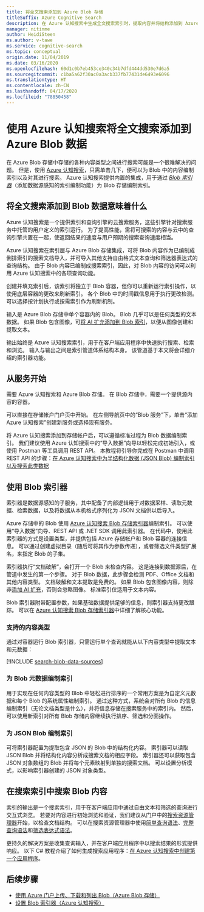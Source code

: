 ```yaml
---
title: 将全文搜索添加到 Azure Blob 存储
titleSuffix: Azure Cognitive Search
description: 在 Azure 认知搜索中生成全文搜索索引时，提取内容并将结构添加到 Azure Blob。
manager: nitinme
author: HeidiSteen
ms.author: v-tawe
ms.service: cognitive-search
ms.topic: conceptual
origin.date: 11/04/2019
ms.date: 03/16/2020
ms.openlocfilehash: 60d1c0b7eb453ce340c34b7dfd444dd530e7d6a5
ms.sourcegitcommit: c1ba5a62f30ac0a3acb337fb77431de6493e6096
ms.translationtype: HT
ms.contentlocale: zh-CN
ms.lasthandoff: 04/17/2020
ms.locfileid: "78850458"
---
```

# <a name="add-full-text-search-to-azure-blob-data-using-azure-cognitive-search"></a>使用 Azure 认知搜索将全文搜索添加到 Azure Blob 数据

在 Azure Blob 存储中存储的各种内容类型之间进行搜索可能是一个很难解决的问题。 但是，使用 [Azure 认知搜索](search-what-is-azure-search.md)，只需单击几下，便可以为 Blob 中的内容编制索引以及对其进行搜索。 Azure 认知搜索提供内置的集成，用于通过 [*Blob 索引器*](search-howto-indexing-azure-blob-storage.md)（添加数据源感知的索引编制功能）为 Blob 存储编制索引。

## <a name="what-it-means-to-add-full-text-search-to-blob-data"></a>将全文搜索添加到 Blob 数据意味着什么

Azure 认知搜索是一个提供索引和查询引擎的云搜索服务，这些引擎针对搜索服务中托管的用户定义的索引运行。 为了提高性能，需将可搜索的内容与云中的查询引擎共置在一起，使返回结果的速度与用户预期的搜索查询速度相当。

Azure 认知搜索在索引层与 Azure Blob 存储集成，可将 Blob 内容作为已编制成倒排索引的搜索文档导入，并可导入其他支持自由格式文本查询和筛选器表达式的查询结构。  由于 Blob 内容已编制成搜索索引，因此，对 Blob 内容的访问可以利用 Azure 认知搜索中的各项查询功能。

创建并填充索引后，该索引将独立于 Blob 容器，但你可以重新运行索引操作，以使用底层容器的更改来刷新索引。 各个 Blob 中的时间戳信息用于执行更改检测。 可以选择按计划执行或按需索引作为刷新机制。

输入是 Azure Blob 存储中单个容器内的 Blob。 Blob 几乎可以是任何类型的文本数据。 如果 Blob 包含图像，可[将 AI 扩充添加到 Blob 索引](search-blob-ai-integration.md)，以便从图像创建和提取文本。

输出始终是 Azure 认知搜索索引，用于在客户端应用程序中快速执行搜索、检索和浏览。 输入与输出之间是索引管道体系结构本身。 该管道基于本文将会详细介绍的索引器功能。 

## <a name="start-with-services"></a>从服务开始

需要 Azure 认知搜索和 Azure Blob 存储。 在 Blob 存储中，需要一个提供源内容的容器。

可以直接在存储帐户门户页中开始。 在左侧导航页中的“Blob 服务”下，单击“添加 Azure 认知搜索”创建新服务或选择现有服务。   

将 Azure 认知搜索添加到存储帐户后，可以遵循标准过程为 Blob 数据编制索引。 我们建议使用 Azure 认知搜索中的“导入数据”向导以轻松完成初始引入，或使用 Postman 等工具调用 REST API。  本教程将引导你完成在 Postman 中调用 REST API 的步骤：[在 Azure 认知搜索中为半结构化数据 (JSON Blob) 编制索引以及搜索此类数据](search-semi-structured-data.md) 

## <a name="use-a-blob-indexer"></a>使用 Blob 索引器

索引器是数据源感知的子服务，其中配备了内部逻辑用于对数据采样、读取元数据、检索数据，以及将数据从本机格式序列化为 JSON 文档供以后导入。  

Azure 存储中的 Blob 使用 [Azure 认知搜索 Blob 存储索引器](search-howto-indexing-azure-blob-storage.md)编制索引。 可以使用“导入数据”向导、REST API 或 .NET SDK 调用此索引器。  在代码中，使用此索引器的方式是设置类型，并提供包括 Azure 存储帐户和 Blob 容器的连接信息。 可以通过创建虚拟目录（随后可将其作为参数传递），或者筛选文件类型扩展名，来指定 Blob 的子集。

索引器执行“文档破解”，会打开一个 Blob 来检查内容。 这是连接到数据源后，在管道中发生的第一个步骤。 对于 Blob 数据，此步骤会检测 PDF、Office 文档和其他内容类型。 文档破解和文本提取是免费的。 如果 Blob 包含图像内容，则除非[添加 AI 扩充](search-blob-ai-integration.md)，否则会忽略图像。 标准索引仅适用于文本内容。

Blob 索引器附带配置参数，如果基础数据提供足够的信息，则索引器支持更改跟踪。 可以在 [Azure 认知搜索 Blob 存储索引器](search-howto-indexing-azure-blob-storage.md)中详细了解核心功能。

### <a name="supported-content-types"></a>支持的内容类型

通过对容器运行 Blob 索引器，只需运行单个查询就能从以下内容类型中提取文本和元数据：

[!INCLUDE [search-blob-data-sources](../../includes/search-blob-data-sources.md)]

### <a name="indexing-blob-metadata"></a>为 Blob 元数据编制索引

用于实现在任何内容类型的 Blob 中轻松进行排序的一个常用方案是为自定义元数据和每个 Blob 的系统属性编制索引。 通过这种方式，系统会对所有 Blob 的信息编制索引（无论文档类型是什么），并将信息存储在搜索服务中的索引内。 然后，可以使用新索引对所有 Blob 存储内容继续执行排序、筛选和分面操作。

### <a name="indexing-json-blobs"></a>为 JSON Blob 编制索引
可将索引器配置为提取包含 JSON 的 Blob 中的结构化内容。 索引器可以读取 JSON Blob 并将结构化内容分析成搜索文档的相应字段。 索引器还可以获取包含 JSON 对象数组的 Blob 并将每个元素映射到单独的搜索文档。 可以设置分析模式，以影响索引器创建的 JSON 对象类型。

## <a name="search-blob-content-in-a-search-index"></a>在搜索索引中搜索 Blob 内容 

索引的输出是一个搜索索引，用于在客户端应用中通过自由文本和筛选的查询进行交互式浏览。 若要对内容进行初始浏览和验证，我们建议从门户中的[搜索资源管理器](search-explorer.md)开始，以检查文档结构。 可以在搜索资源管理器中使用[简单查询语法](query-simple-syntax.md)、[完整查询语法](query-lucene-syntax.md)和[筛选表达式语法](query-odata-filter-orderby-syntax.md)。

更持久的解决方案是收集查询输入，并在客户端应用程序中以搜索结果的形式提供响应。 以下 C# 教程介绍了如何生成搜索应用程序：[在 Azure 认知搜索中创建第一个应用程序](tutorial-csharp-create-first-app.md)。

## <a name="next-steps"></a>后续步骤

+ [使用 Azure 门户上传、下载和列出 Blob（Azure Blob 存储）](https://docs.azure.cn/storage/blobs/storage-quickstart-blobs-portal)
+ [设置 Blob 索引器（Azure 认知搜索）](search-howto-indexing-azure-blob-storage.md) 
